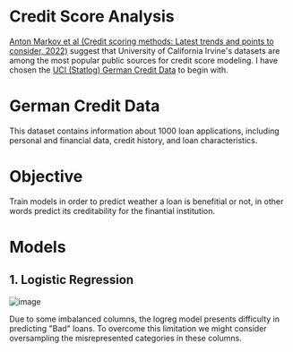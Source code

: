 # Credit Score Analysis

[Anton Markov et al (Credit scoring methods: Latest trends and points to consider, 2022)](https://www.sciencedirect.com/science/article/pii/S2405918822000095) suggest that University of California Irvine's datasets are among the most popular public sources for credit score modeling. I have chosen the [UCI (Statlog) German Credit Data](https://archive.ics.uci.edu/dataset/144/statlog+german+credit+data) to begin with.

# German Credit Data 

This dataset contains information about 1000 loan applications, including personal and financial data, credit history, and loan characteristics.

# Objective

Train models in order to predict weather a loan is benefitial or not, in other words predict its creditability for the finantial institution.

# Models

## 1. Logistic Regression

![image](https://github.com/user-attachments/assets/2ac102ca-7439-4da3-b8bc-c917d7939e28)

Due to some imbalanced columns, the logreg model presents difficulty in predicting "Bad" loans. To overcome this limitation we might consider oversampling the misrepresented categories in these columns.
